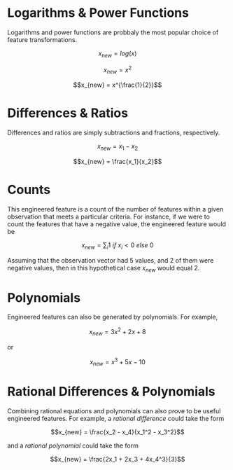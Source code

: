 # Logarithms & Power Functions

Logarithms and power functions are probbaly the most popular choice of feature transformations.

$$x_{new} = log(x)$$

$$x_{new} = x^2$$

$$x_{new} = x^{\frac{1}{2}}$$

# Differences & Ratios

Differences and ratios are simply subtractions and fractions, respectively.

$$x_{new} = x_1 - x_2$$

$$x_{new} = \frac{x_1}{x_2}$$

# Counts

This engineered feature is a count of the number of features within a given observation that meets a particular criteria. For instance, if we were to count the features that have a negative value, the engineered feature would be 

$$x_{new} = \sum_i 1\ if\ x_i < 0\ else\ 0$$

Assuming that the observation vector had 5 values, and 2 of them were negative values, then in this hypothetical case $x_{new}$ would equal 2.

# Polynomials

Engineered features can also be generated by polynomials. For example, 

$$x_{new} = 3x^2 + 2x + 8$$

or

$$x_{new} = x^3 + 5x - 10$$

# Rational Differences & Polynomials

Combining rational equations and polynomials can also prove to be useful engineered features. For example, a _rational difference_ could take the form

$$x_{new} = \frac{x_2 - x_4}{x_1^2 - x_3^2}$$

and a _rational polynomial_ could take the form

$$x_{new} = \frac{2x_1 + 2x_3 + 4x_4^3}{3}$$